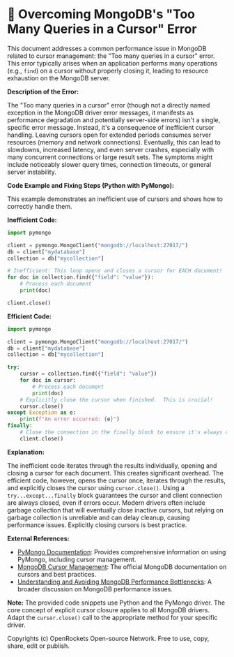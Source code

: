 # 🐞 Overcoming MongoDB's "Too Many Queries in a Cursor" Error


This document addresses a common performance issue in MongoDB related to cursor management: the "Too many queries in a cursor" error. This error typically arises when an application performs many operations (e.g., `find`) on a cursor without properly closing it, leading to resource exhaustion on the MongoDB server.

**Description of the Error:**

The "Too many queries in a cursor" error (though not a directly named exception in the MongoDB driver error messages, it manifests as performance degradation and potentially server-side errors) isn't a single, specific error message. Instead, it's a consequence of inefficient cursor handling.  Leaving cursors open for extended periods consumes server resources (memory and network connections). Eventually, this can lead to slowdowns, increased latency, and even server crashes, especially with many concurrent connections or large result sets.  The symptoms might include noticeably slower query times, connection timeouts, or general server instability.


**Code Example and Fixing Steps (Python with PyMongo):**

This example demonstrates an inefficient use of cursors and shows how to correctly handle them.


**Inefficient Code:**

```python
import pymongo

client = pymongo.MongoClient("mongodb://localhost:27017/")
db = client["mydatabase"]
collection = db["mycollection"]

# Inefficient: This loop opens and closes a cursor for EACH document!
for doc in collection.find({"field": "value"}):
    # Process each document
    print(doc)

client.close()
```

**Efficient Code:**

```python
import pymongo

client = pymongo.MongoClient("mongodb://localhost:27017/")
db = client["mydatabase"]
collection = db["mycollection"]

try:
    cursor = collection.find({"field": "value"})
    for doc in cursor:
        # Process each document
        print(doc)
    # Explicitly close the cursor when finished.  This is crucial!
    cursor.close()
except Exception as e:
    print(f"An error occurred: {e}")
finally:
    # Close the connection in the finally block to ensure it's always closed
    client.close()
```

**Explanation:**

The inefficient code iterates through the results individually, opening and closing a cursor for each document. This creates significant overhead.  The efficient code, however, opens the cursor once, iterates through the results, and explicitly closes the cursor using `cursor.close()`.  Using a `try...except...finally` block guarantees the cursor and client connection are always closed, even if errors occur.   Modern drivers often include garbage collection that will eventually close inactive cursors, but relying on garbage collection is unreliable and can delay cleanup, causing performance issues.  Explicitly closing cursors is best practice.


**External References:**

* [PyMongo Documentation](https://pymongo.readthedocs.io/en/stable/):  Provides comprehensive information on using PyMongo, including cursor management.
* [MongoDB Cursor Management](https://www.mongodb.com/docs/manual/core/cursors/):  The official MongoDB documentation on cursors and best practices.
* [Understanding and Avoiding MongoDB Performance Bottlenecks](https://www.mongodb.com/blog/post/understanding-and-avoiding-mongodb-performance-bottlenecks): A broader discussion on MongoDB performance issues.


**Note:** The provided code snippets use Python and the PyMongo driver.  The core concept of explicit cursor closure applies to all MongoDB drivers.  Adapt the `cursor.close()` call to the appropriate method for your specific driver.


Copyrights (c) OpenRockets Open-source Network. Free to use, copy, share, edit or publish.

